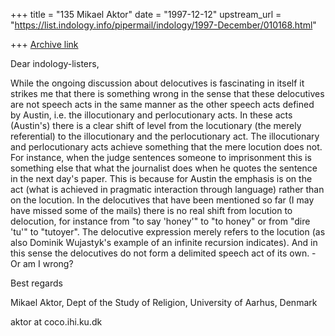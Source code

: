 +++
title = "135 Mikael Aktor"
date = "1997-12-12"
upstream_url = "https://list.indology.info/pipermail/indology/1997-December/010168.html"

+++
[Archive link](https://list.indology.info/pipermail/indology/1997-December/010168.html)

Dear indology-listers,

While the ongoing discussion about delocutives is fascinating in itself it
strikes me that there is something wrong in the sense that these
delocutives are not speech acts in the same manner as the other speech
acts defined by Austin, i.e. the illocutionary and perlocutionary acts.
In these acts (Austin's) there is a clear shift of level from the
locutionary (the merely referential) to the illocutionary and the
perlocutionary act. The illocutionary and perlocutionary acts achieve
something that the mere locution does not. For instance, when the judge
sentences someone to imprisonment this is something else that what the
journalist does when he quotes the sentence in the next day's paper.  This
is because for Austin the emphasis is on the act (what is achieved in
pragmatic interaction through language) rather than on the locution. In
the delocutives that have been mentioned so far (I may have missed some of
the mails) there is no real shift from locution to delocution, for
instance from "to say 'honey'" to "to honey" or from "dire 'tu'" to
"tutoyer". The delocutive expression merely refers to the locution (as
also Dominik Wujastyk's example of an infinite recursion indicates). And
in this sense the delocutives do not form a delimited speech act of its
own.  - Or am I wrong?

Best regards

Mikael Aktor,
Dept of the Study of Religion,
University of Aarhus, Denmark

aktor at coco.ihi.ku.dk



